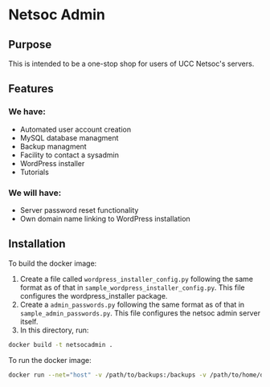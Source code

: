 # Netsoc Admin

## Purpose

This is intended to be a one-stop shop for users of UCC Netsoc's servers.

## Features

### We have:
* Automated user account creation
* MySQL database managment
* Backup managment
* Facility to contact a sysadmin
* WordPress installer
* Tutorials

### We will have:
* Server password reset functionality
* Own domain name linking to WordPress installation

## Installation

To build the docker image:

1. Create a file called `wordpress_installer_config.py` following the same format as of that in `sample_wordpress_installer_config.py`. This file configures the wordpress_installer package. 
2. Create a `admin_passwords.py` following the same format as of that in `sample_admin_passwords.py`. This file configures the netsoc admin server itself.
3. In this directory, run:

```bash
docker build -t netsocadmin .
```

To run the docker image:

```bash
docker run --net="host" -v /path/to/backups:/backups -v /path/to/home/dirs:/home/users netsocadmin:latest
```